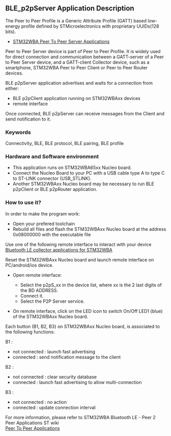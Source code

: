 ## __BLE_p2pServer Application Description__

The Peer to Peer Profile is a Generic Attribute Profile (GATT) based low-energy profile defined by STMicroelectronics with proprietary UUIDs(128 bits).
   - <a href="https://wiki.st.com/stm32mcu/wiki/Connectivity:STM32WBA_Peer_To_Peer#STM32WBA_Peer_to_Peer_Server_application"> STM32WBA Peer To Peer Server Applications</a>

Peer to Peer Server device is part of Peer to Peer Profile.
It is widely used for direct connection and communication between a GATT-server of a Peer to Peer Server device, and a GATT-client Collector device, such as a smartphone, STM32WBA Peer to Peer Client or Peer to Peer Router devices.

BLE p2pServer application advertises and waits for a connection from either:

 - BLE p2pClient application running on STM32WBAxx devices
 - remote interface

Once connected, BLE p2pServer can receive messages from the Client and send notification to it.

### __Keywords__

Connectivity, BLE, BLE protocol, BLE pairing, BLE profile

### __Hardware and Software environment__

  - This application runs on STM32WBA65xx Nucleo board.
  - Connect the Nucleo Board to your PC with a USB cable type A to type C to ST-LINK connector (USB_STLINK). 
  - Another STM32WBAxx Nucleo board may be necessary to run BLE p2pClient or BLE p2pRouter application.
    
### __How to use it?__

In order to make the program work:
 - Open your prefered toolchain
 - Rebuild all files and flash the STM32WBAxx Nucleo board at the address 0x08000000 with the executable file

Use one of the following remote interface to interact with your device  
<a href="https://wiki.st.com/stm32mcu/wiki/Connectivity:BLE_smartphone_applications#Bluetooth-C2-AE_LE_collector_applications_for_STM32WBA
"> Bluetooth LE collector applications for STM32WBA</a>

Reset the STM32WBAxx Nucleo board and launch remote interface on PC/android/ios device. 
 
- Open remote interface:  
  - Select the p2pS_xx in the device list, where xx is the 2 last digits of the BD ADDRESS.  
  - Connect it.  
  - Select the P2P Server service.

 - On remote interface, click on the LED icon to switch On/Off LED1 (blue) of the STM32WBAxx Nucleo board.
 
Each button (B1, B2, B3) on STM32WBAxx Nucleo board,  is associated to the following functions:

B1 :
- not connected : launch fast advertising
- connected     : send notification message to the client

B2 :
- not connected : clear security database
- connected     : launch fast advertising to allow multi-connection

B3 :
- not connected : no action
- connected     : update connection interval

For more information, please refer to  STM32WBA Bluetooth LE - Peer 2 Peer Applications ST wiki  
<a href="https://wiki.st.com/stm32mcu/wiki/Connectivity:STM32WBA_Peer_To_Peer"> Peer To Peer Applications</a>
